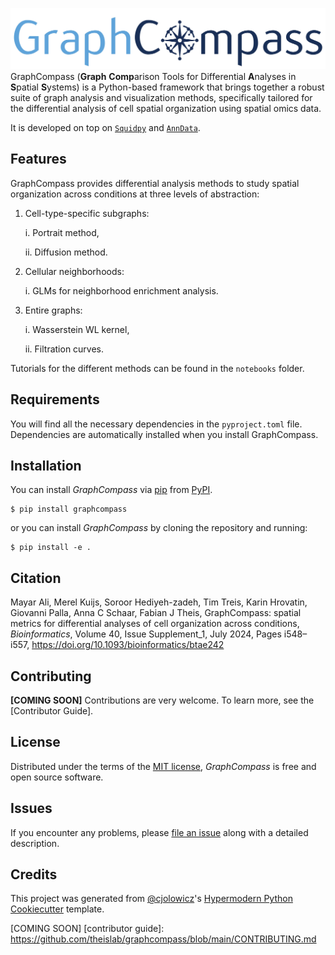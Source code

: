 ![GraphCompass](graphcompass_logo.jpg)
GraphCompass (**Graph** **Comp**arison Tools for Differential **A**nalyses in **S**patial **S**ystems) is a Python-based framework that brings together a robust suite of graph analysis and visualization methods, specifically tailored for the differential analysis of cell spatial organization using spatial omics data.

It is developed on top on [`Squidpy`](https://github.com/scverse/squidpy/) and [`AnnData`](https://github.com/scverse/anndata).

## Features
GraphCompass provides differential analysis methods to study spatial organization across conditions at three levels of abstraction: 
1. Cell-type-specific subgraphs:

   i. Portrait method,

   ii. Diffusion method.
3. Cellular neighborhoods:

   i. GLMs for neighborhood enrichment analysis.
4. Entire graphs:

   i. Wasserstein WL kernel,

   ii. Filtration curves.

Tutorials for the different methods can be found in the `notebooks` folder. 


## Requirements
You will find all the necessary dependencies in the `pyproject.toml` file. Dependencies are automatically installed when you install GraphCompass.

## Installation
You can install _GraphCompass_ via [pip] from [PyPI](https://pypi.org/project/graphcompass/).
 ```console
$ pip install graphcompass
```

or
you can install _GraphCompass_ by cloning the repository and running:
```console
$ pip install -e .
```

 

## Citation

Mayar Ali, Merel Kuijs, Soroor Hediyeh-zadeh, Tim Treis, Karin Hrovatin, Giovanni Palla, Anna C Schaar, Fabian J Theis, GraphCompass: spatial metrics for differential analyses of cell organization across conditions, *Bioinformatics*, Volume 40, Issue Supplement\_1, July 2024, Pages i548–i557, https://doi.org/10.1093/bioinformatics/btae242


## Contributing

**[COMING SOON]** Contributions are very welcome.
To learn more, see the [Contributor Guide].

## License

Distributed under the terms of the [MIT license][license],
_GraphCompass_ is free and open source software.

## Issues

If you encounter any problems,
please [file an issue] along with a detailed description.

## Credits

This project was generated from [@cjolowicz]'s [Hypermodern Python Cookiecutter] template.

[@cjolowicz]: https://github.com/cjolowicz
[pypi]: https://pypi.org/
[hypermodern python cookiecutter]: https://github.com/cjolowicz/cookiecutter-hypermodern-python
[file an issue]: https://github.com/theislab/graphcompass/issues
[pip]: https://pip.pypa.io/

<!-- github-only -->

[license]: https://github.com/theislab/graphcompass/blob/main/LICENSE
[COMING SOON] [contributor guide]: https://github.com/theislab/graphcompass/blob/main/CONTRIBUTING.md
